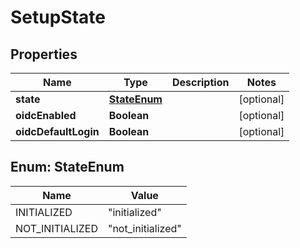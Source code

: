 

# SetupState


## Properties

Name | Type | Description | Notes
------------ | ------------- | ------------- | -------------
**state** | [**StateEnum**](#StateEnum) |  |  [optional]
**oidcEnabled** | **Boolean** |  |  [optional]
**oidcDefaultLogin** | **Boolean** |  |  [optional]



## Enum: StateEnum

Name | Value
---- | -----
INITIALIZED | &quot;initialized&quot;
NOT_INITIALIZED | &quot;not_initialized&quot;



